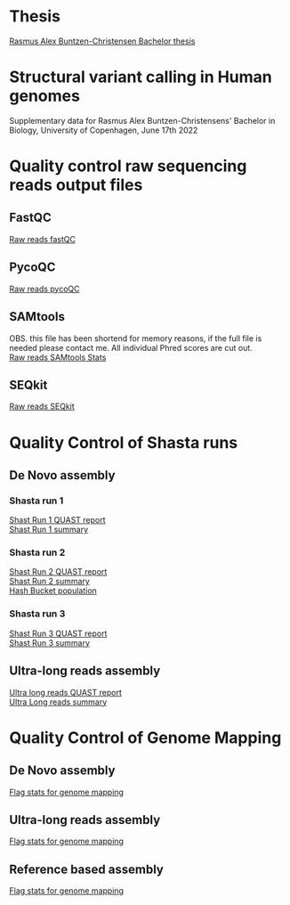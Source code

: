 # Thesis
[Rasmus Alex Buntzen-Christensen Bachelor thesis](https://github.com/RasmusBuntzen/Structural-variant-calling-in-Human-genomes/blob/05febeb1ff088ec2a0940656f32572f094909129/Bachelor_thesis_Buntzen_Christensen__Rasmus.pdf)
# Structural variant calling in Human genomes
Supplementary data for Rasmus Alex Buntzen-Christensens' Bachelor in Biology, University of Copenhagen, June 17th 2022

# Quality control raw sequencing reads output files
## FastQC
[Raw reads fastQC](https://github.com/RasmusBuntzen/Structural-variant-calling-in-Human-genomes/blob/d61917a1b2110432199c7ec07c749a649a92cbeb/RawReads_fastqc.html)
## PycoQC
[Raw reads pycoQC](https://github.com/RasmusBuntzen/Structural-variant-calling-in-Human-genomes/blob/a9c3dab55bb0e8c7fa6c64927a414267076f8f87/RawReads_pycoQC.zip)
## SAMtools 
OBS. this file has been shortend for memory reasons, if the full file is needed please contact me. All individual Phred scores are cut out. <br />
[Raw reads SAMtools Stats](https://github.com/RasmusBuntzen/Structural-variant-calling-in-Human-genomes/blob/35c1a3c51a9eb80cea055190ab57c02b5809277b/RawReads_samtoolsStats_shortend.txt)
## SEQkit
[Raw reads SEQkit](https://github.com/RasmusBuntzen/Structural-variant-calling-in-Human-genomes/blob/ccdc58080099476bbddcf77430ca141b9e120d34/RawReads_seqkit.txt)
# Quality Control of Shasta runs
## De Novo assembly
### Shasta run 1
[Shast Run 1 QUAST report](https://github.com/RasmusBuntzen/Structural-variant-calling-in-Human-genomes/blob/2c883bd4dda96bd6ec4f904cc9ea484374e6bdd0/Shasta_Run1.html)<br />
[Shast Run 1 summary](https://github.com/RasmusBuntzen/Structural-variant-calling-in-Human-genomes/blob/3fbea555de650261dff7b9b9735e8b711c81f7d2/AssemblySummary_Run1.html)
### Shasta run 2
[Shast Run 2 QUAST report](https://github.com/RasmusBuntzen/Structural-variant-calling-in-Human-genomes/blob/2c883bd4dda96bd6ec4f904cc9ea484374e6bdd0/Shasta_Run2.html)<br />
[Shast Run 2 summary](https://github.com/RasmusBuntzen/Structural-variant-calling-in-Human-genomes/blob/3fbea555de650261dff7b9b9735e8b711c81f7d2/AssemblySummary_Run2.html)<br />
[Hash Bucket population](https://github.com/RasmusBuntzen/Structural-variant-calling-in-Human-genomes/blob/d3aa0111e4b23343b94730e6dc911290c079dfad/LowHashBucketHistogram.csv)
### Shasta run 3
[Shast Run 3 QUAST report](https://github.com/RasmusBuntzen/Structural-variant-calling-in-Human-genomes/blob/2c883bd4dda96bd6ec4f904cc9ea484374e6bdd0/Shasta_Run3.html)<br />
[Shast Run 3 summary](https://github.com/RasmusBuntzen/Structural-variant-calling-in-Human-genomes/blob/3fbea555de650261dff7b9b9735e8b711c81f7d2/AssemblySummary_Run3.html)
## Ultra-long reads assembly
[Ultra long reads QUAST report](https://github.com/RasmusBuntzen/Structural-variant-calling-in-Human-genomes/blob/f1920eb29cb1b141b63f52d0215ce25d5babf542/UltraLongReads.html)<br />
[Ultra Long reads summary](https://github.com/RasmusBuntzen/Structural-variant-calling-in-Human-genomes/blob/0b98a6f604056ee2ec3624236d083b4bb1dc7037/AssemblySummary_UltraLongReads.html)
# Quality Control of Genome Mapping
## De Novo assembly
[Flag stats for genome mapping](https://github.com/RasmusBuntzen/Structural-variant-calling-in-Human-genomes/blob/cc81b6d55de1b48b51fa1f9a36b82dd0d164ed2e/DeNovo_flagstats.txt)
## Ultra-long reads assembly
[Flag stats for genome mapping](https://github.com/RasmusBuntzen/Structural-variant-calling-in-Human-genomes/blob/main/UltraLOngReads_flagstats.txt)
## Reference based assembly
[Flag stats for genome mapping](https://github.com/RasmusBuntzen/Structural-variant-calling-in-Human-genomes/blob/main/Ref-based_flagstats.txt)
